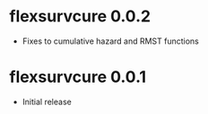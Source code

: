 # flexsurvcure 0.0.2
- Fixes to cumulative hazard and RMST functions

# flexsurvcure 0.0.1
- Initial release
